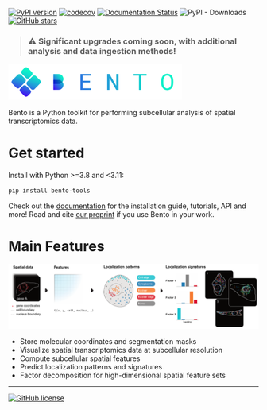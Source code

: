 [![PyPI version](https://badge.fury.io/py/bento-tools.svg)](https://badge.fury.io/py/bento-tools)
[![codecov](https://codecov.io/gh/ckmah/bento-tools/branch/master/graph/badge.svg?token=XVHDKNDCDT)](https://codecov.io/gh/ckmah/bento-tools)
[![Documentation Status](https://readthedocs.org/projects/bento-tools/badge/?version=latest)](https://bento-tools.readthedocs.io/en/latest/?badge=latest)
![PyPI - Downloads](https://img.shields.io/pypi/dm/bento-tools)
[![GitHub stars](https://badgen.net/github/stars/ckmah/bento-tools)](https://GitHub.com/Naereen/ckmah/bento-tools) 

> ### :warning: Significant upgrades coming soon, with additional analysis and data ingestion methods!

<img src="docs/source/_static/bento-name.png" alt="Bento Logo" width=350>

Bento is a Python toolkit for performing subcellular analysis of spatial transcriptomics data.

# Get started
Install with Python >=3.8 and <3.11:
```bash
pip install bento-tools
```

Check out the [documentation](https://bento-tools.readthedocs.io/en/latest/) for the installation guide, tutorials, API and more! Read and cite [our preprint](https://doi.org/10.1101/2022.06.10.495510) if you use Bento in your work.


# Main Features

<img src="docs/source/_static/tutorial_img/bento_workflow.png" alt="Bento Analysis Workflow" width=800>


- Store molecular coordinates and segmentation masks
- Visualize spatial transcriptomics data at subcellular resolution
- Compute subcellular spatial features
- Predict localization patterns and signatures
- Factor decomposition for high-dimensional spatial feature sets

---
[![GitHub license](https://img.shields.io/github/license/ckmah/bento-tools.svg)](https://github.com/ckmah/bento-tools/blob/master/LICENSE)
